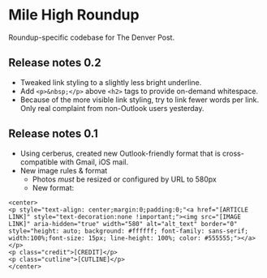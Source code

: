 # Mile High Roundup

Roundup-specific codebase for The Denver Post.

## Release notes 0.2

+ Tweaked link styling to a slightly less bright underline.
+ Add `<p>&nbsp;</p>` above `<h2>` tags to provide on-demand whitespace.
+ Because of the more visible link styling, try to link fewer words per link. Only real complaint from non-Outlook users yesterday.

## Release notes 0.1

+ Using cerberus, created new Outlook-friendly format that is cross-compatible with Gmail, iOS mail.
+ New image rules & format
   + Photos _must_ be resized or configured by URL to 580px
   + New format:
```
<center>
<p style="text-align: center;margin:0;padding:0;"<a href="[ARTICLE LINK]" style="text-decoration:none !important;"><img src="[IMAGE LINK]" aria-hidden="true" width="580" alt="alt_text" border="0" style="height: auto; background: #ffffff; font-family: sans-serif; width:100%;font-size: 15px; line-height: 100%; color: #555555;"></a></p>
<p class="credit">[CREDIT]</p>
<p class="cutline">[CUTLINE]</p>
</center>
```

